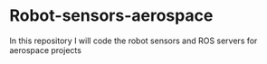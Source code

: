 # Robot-sensors-aerospace
In this repository I will code the robot sensors and ROS servers for aerospace projects
